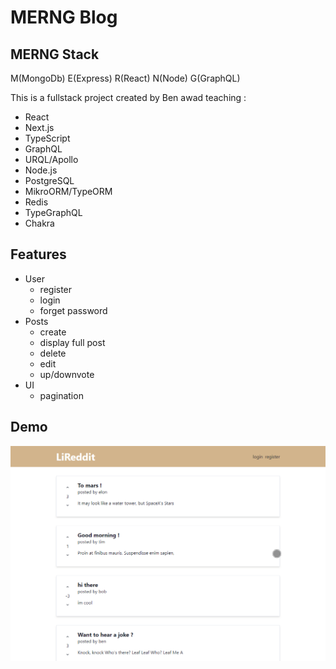 # MERNG Blog
## MERNG Stack
M(MongoDb) E(Express) R(React) N(Node) G(GraphQL)

This is a fullstack project created by Ben awad teaching : 
- React
- Next.js
- TypeScript
- GraphQL
- URQL/Apollo
- Node.js
- PostgreSQL
- MikroORM/TypeORM
- Redis
- TypeGraphQL
- Chakra

## Features 
- User 
  - register
  - login
  - forget password
- Posts
  - create 
  - display full post
  - delete 
  - edit
  - up/downvote
- UI
  - pagination

## Demo 
![Demo ](./demo/demo.gif)
